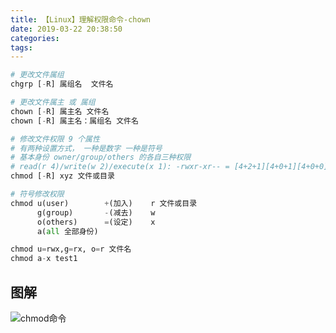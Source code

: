 ```yaml
---
title: 【Linux】理解权限命令-chown
date: 2019-03-22 20:38:50
categories:
tags:
---
```


```Python
# 更改文件属组
chgrp [-R] 属组名  文件名

# 更改文件属主 或 属组
chown [-R] 属主名 文件名
chown [-R] 属主名：属组名 文件名

# 修改文件权限 9 个属性
# 有两种设置方式， 一种是数字 一种是符号
# 基本身份 owner/group/others 的各自三种权限
# read(r 4)/write(w 2)/execute(x 1): -rwxr-xr-- = [4+2+1][4+0+1][4+0+0]=754
chmod [-R] xyz 文件或目录

# 符号修改权限
chmod u(user)        +(加入)    r 文件或目录
      g(group)       -(减去)    w 
      o(others)      =(设定)    x
      a(all 全部身份)      

chmod u=rwx,g=rx, o=r 文件名
chmod a-x test1
```


## 图解
![chmod命令](http://img.nixiaolei.com/2019-04-02-20-47-10.png)















